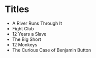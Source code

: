 # Titles

- A River Runs Through It
- Fight Club
- 12 Years a Slave
- The Big Short
- 12 Monkeys 
- The Curious Case of Benjamin Button